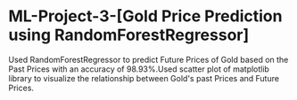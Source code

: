 # ML-Project-3-[Gold Price Prediction using RandomForestRegressor]
Used RandomForestRegressor to predict Future Prices of Gold based on the Past Prices with an accuracy of 98.93%.Used scatter plot of matplotlib library to visualize the relationship between Gold's past Prices and  Future Prices.
